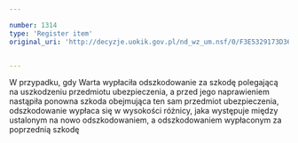 ```yaml
---

number: 1314
type: 'Register item'
original_uri: 'http://decyzje.uokik.gov.pl/nd_wz_um.nsf/0/F3E5329173D367CCC12573DE0040D82D?OpenDocument'


---
```


W przypadku, gdy Warta wypłaciła odszkodowanie za szkodę polegającą na uszkodzeniu przedmiotu ubezpieczenia, a przed jego naprawieniem nastąpiła ponowna szkoda obejmująca ten sam przedmiot ubezpieczenia, odszkodowanie wypłaca się w wysokości różnicy, jaka występuje między ustalonym na nowo odszkodowaniem, a odszkodowaniem wypłaconym za poprzednią szkodę
